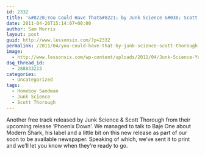 ```yaml
---
id: 2332
title: '&#8220;You Could Have That&#8221; by Junk Science &#038; Scott Thorough (feat. Homeboy Sandman)'
date: 2011-04-26T15:14:07+00:00
author: Sam Morris
layout: post
guid: http://www.lessonsix.com/?p=2332
permalink: /2011/04/you-could-have-that-by-junk-science-scott-thorough-feat-homeboy-sandman/
image:
  - http://www.lessonsix.com/wp-content/uploads/2011/04/Junk-Science-You-Could-Have-That-Free-Main.jpg
dsq_thread_id:
  - 288833213
categories:
  - Uncategorized
tags:
  - Homeboy Sandman
  - Junk Science
  - Scott Thorough
---
```

Another free track released by Junk Science &#038; Scott Thorough from their upcoming release &#8216;Phoenix Down&#8217;. We managed to talk to Baje One about Modern Shark, his label and a little bit on this new release as part of our soon to be available newspaper. Speaking of which, we&#8217;ve sent it to print and we&#8217;ll let you know when they&#8217;re ready to go.